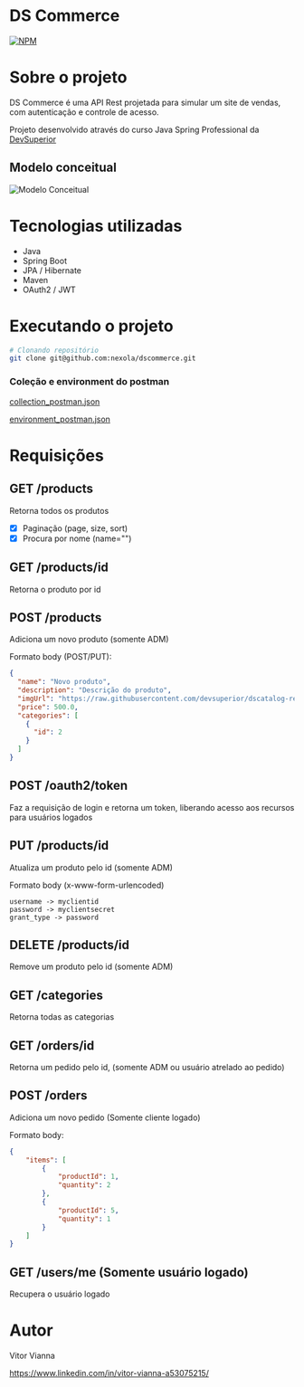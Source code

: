 # DS Commerce
[![NPM](https://img.shields.io/npm/l/react)](https://github.com/nexola/dscommerce/blob/main/LICENSE) 

# Sobre o projeto

DS Commerce é uma API Rest projetada para simular um site de vendas, com autenticação e controle de acesso.

Projeto desenvolvido através do curso Java Spring Professional da [DevSuperior](https://devsuperior.com "Site da DevSuperior")

## Modelo conceitual
![Modelo Conceitual](https://github.com/nexola/dscommerce/assets/103954392/1c65181d-6ac2-46da-9247-66c219be24bb)

# Tecnologias utilizadas
- Java
- Spring Boot
- JPA / Hibernate
- Maven
- OAuth2 / JWT

# Executando o projeto
```bash
# Clonando repositório
git clone git@github.com:nexola/dscommerce.git
```
### Coleção e environment do postman
[collection_postman.json](https://github.com/nexola/dscommerce/files/14003497/collection_postman.json) 

[environment_postman.json](https://github.com/nexola/dscommerce/files/14003510/environment_postman.json)

# Requisições
## GET /products
Retorna todos os produtos
- [x] Paginação (page, size, sort)
- [x] Procura por nome (name="")

## GET /products/id
Retorna o produto por id 

## POST /products
Adiciona um novo produto (somente ADM)

Formato body (POST/PUT):
```json
{
  "name": "Novo produto",
  "description": "Descrição do produto",
  "imgUrl": "https://raw.githubusercontent.com/devsuperior/dscatalog-resources/master/backend/img/1-big.jpg",
  "price": 500.0,
  "categories": [
    {
      "id": 2
    }
  ]
}
```
## POST /oauth2/token
Faz a requisição de login e retorna um token, liberando acesso aos recursos para usuários logados

## PUT /products/id
Atualiza um produto pelo id (somente ADM)

Formato body (x-www-form-urlencoded)
```
username -> myclientid
password -> myclientsecret
grant_type -> password
```

## DELETE /products/id
Remove um produto pelo id (somente ADM)

## GET /categories
Retorna todas as categorias

## GET /orders/id
Retorna um pedido pelo id, (somente ADM ou usuário atrelado ao pedido)

## POST /orders
Adiciona um novo pedido (Somente cliente logado)

Formato body:
```json
{
    "items": [
        {
            "productId": 1,
            "quantity": 2
        },
        {
            "productId": 5,
            "quantity": 1
        }
    ]
}
```

## GET /users/me (Somente usuário logado)
Recupera o usuário logado

# Autor

Vitor Vianna

https://www.linkedin.com/in/vitor-vianna-a53075215/

